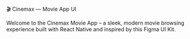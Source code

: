 🎬 Cinemax — Movie App UI

Welcome to the Cinemax Movie App – a sleek, modern movie browsing experience built with React Native and inspired by this Figma UI Kit.

